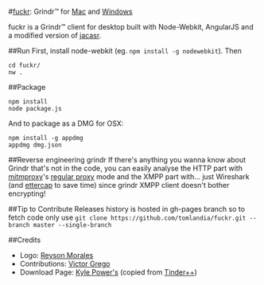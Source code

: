 #[fuckr](http://fuckr.me/): Grindr™ for [Mac](http://fuckr.me/downloads/Fuckr.dmg) and [Windows](http://fuckr.me/downloads/Fuckr.dmg)

fuckr is a Grindr™ client for desktop built with Node-Webkit, AngularJS and a modified version of [jacasr](https://github.com/tdebarochez/jacasr).

##Run
First, install node-webkit (eg. `npm install -g nodewebkit`). Then

    cd fuckr/
    nw .

##Package

    npm install
    node package.js

And to package as a DMG for OSX: 

    npm install -g appdmg
    appdmg dmg.json

##Reverse engineering grindr
If there's anything you wanna know about Grindr that's not in the code, you can easily analyse the HTTP part with [mitmproxy](http://mitmproxy.org/)'s [regular proxy](https://mitmproxy.org/doc/modes.html) mode and the XMPP part with... just Wireshark (and [ettercap](http://www.kioptrix.com/blog/ettercap-command-line-basics/) to save time) since grindr XMPP client doesn't bother encrypting!

##Tip to Contribute
Releases history is hosted in gh-pages branch so to fetch code only use
`git clone https://github.com/tomlandia/fuckr.git --branch master --single-branch`

##Credits
- Logo: [Reyson Morales](http://reyson-morales.deviantart.com/)
- Contributions: [Victor Grego](https://github.com/victorgrego)
- Download Page: [Kyle Power's](https://twitter.com/mfkp/) (copied from [Tinder++](https://github.com/mfkp/tinderplusplus))
